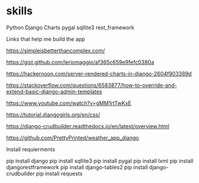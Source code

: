 # skills
Python Django Charts pygal sqllite3 rest_framework


Links that help me build the app <br>

https://simpleisbetterthancomplex.com/

https://gist.github.com/leriomaggio/af365c659e9fefc0380a

https://hackernoon.com/server-rendered-charts-in-django-2604f903389d

https://stackoverflow.com/questions/6583877/how-to-override-and-extend-basic-django-admin-templates

https://www.youtube.com/watch?v=gMM1rtTwKxE

https://tutorial.djangogirls.org/en/css/

https://django-crudbuilder.readthedocs.io/en/latest/overview.html

https://github.com/PrettyPrinted/weather_app_django


Install requierments

pip install django
pip install sqllite3
pip install pygal
pip install lxml
pip install djangorestframework
pip install django-tables2
pip install django-crudbuilder
pip install requests

 